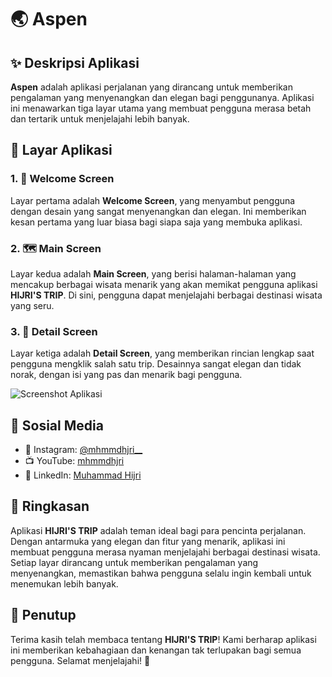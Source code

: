 # 🌏 Aspen

## ✨ Deskripsi Aplikasi
**Aspen** adalah aplikasi perjalanan yang dirancang untuk memberikan pengalaman yang menyenangkan dan elegan bagi penggunanya. Aplikasi ini menawarkan tiga layar utama yang membuat pengguna merasa betah dan tertarik untuk menjelajahi lebih banyak.

## 📱 Layar Aplikasi

### 1. 🎉 Welcome Screen
Layar pertama adalah **Welcome Screen**, yang menyambut pengguna dengan desain yang sangat menyenangkan dan elegan. Ini memberikan kesan pertama yang luar biasa bagi siapa saja yang membuka aplikasi.

### 2. 🗺️ Main Screen
Layar kedua adalah **Main Screen**, yang berisi halaman-halaman yang mencakup berbagai wisata menarik yang akan memikat pengguna aplikasi **HIJRI'S TRIP**. Di sini, pengguna dapat menjelajahi berbagai destinasi wisata yang seru.

### 3. 📖 Detail Screen
Layar ketiga adalah **Detail Screen**, yang memberikan rincian lengkap saat pengguna mengklik salah satu trip. Desainnya sangat elegan dan tidak norak, dengan isi yang pas dan menarik bagi pengguna.

![Screenshot Aplikasi](https://github.com/user-attachments/assets/c210390b-81f7-41cb-952a-f6292dc20104)

## 📣 Sosial Media
- 📸 Instagram: [@mhmmdhjri__](https://www.instagram.com/mhmmdhjri__)
- 📺 YouTube: [mhmmdhjri](https://www.youtube.com/channel/mhmmdhjri)
- 💼 LinkedIn: [Muhammad Hijri](https://www.linkedin.com/in/muhammadhijri)

## 📝 Ringkasan
Aplikasi **HIJRI'S TRIP** adalah teman ideal bagi para pencinta perjalanan. Dengan antarmuka yang elegan dan fitur yang menarik, aplikasi ini membuat pengguna merasa nyaman menjelajahi berbagai destinasi wisata. Setiap layar dirancang untuk memberikan pengalaman yang menyenangkan, memastikan bahwa pengguna selalu ingin kembali untuk menemukan lebih banyak.

## 🎊 Penutup
Terima kasih telah membaca tentang **HIJRI'S TRIP**! Kami berharap aplikasi ini memberikan kebahagiaan dan kenangan tak terlupakan bagi semua pengguna. Selamat menjelajahi! 🚀
